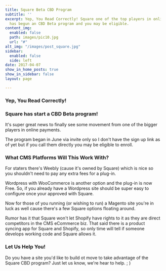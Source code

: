 ```yaml
---
title: Square Beta CBD Program
subtitle: ''
excerpt: Yep, You Read Correctly! Square one of the top players in online payments
  has begun an CBD Beta program and you may be eligible.
content_img:
  enabled: false
  path: images/pic10.jpg
  url: "#"
alt_img: "/images/post_square.jpg"
sidebar:
  enabled: false
  side: left
date: 2017-04-07
show_in_home_posts: true
show_in_sidebar: false
layout: page

---
```

### Yep, You Read Correctly!

### Square has start a CBD Beta program!

It's super great news to finally see some movement from one of the bigger players in online payments.

The program began in June via invite only so I don't have the sign up link as of yet but if you call them directly you may be eligible to enroll.

### What CMS Platforms Will This Work With?

For staters there's Weebly (cause it's owned by Square) which is nice so you shouldn't need to pay any extra fees for a plug-in.

Wordpress with WooCommerce is another option and the plug-in is now Free. So, if you already have a Wordpress site should be super easy to configure once your approved with Square.

Now for those of you running (or wishing to run) a Magento site you're in luck as well cause there's a few Square options floating around.

Rumor has it that Square won't let Shopify have rights to it as they are direct competitors in the CMS eCommerce biz.  That said there is a product syncing app for Square and Shopify, so only time will tell if someone develops working code and Square allows it.

### Let Us Help You!

Do you have a site you'd like to build ot move to take advantage of the Square CBD program? Just let us know, we're hear to help. ; )
